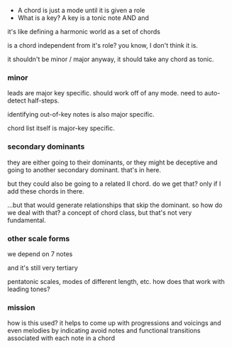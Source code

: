 - A chord is just a mode until it is given a role
- What is a key? A key is a tonic note AND and 

it's like defining a harmonic world as a set of chords

is a chord independent from it's role? you know, I don't think it is.

it shouldn't be minor / major anyway, it should take any chord as tonic.


### minor


leads are major key specific. should work off of any mode. need to auto-detect half-steps.

identifying out-of-key notes is also major specific.

chord list itself is major-key specific.


### secondary dominants

they are either going to their dominants, or they might be deceptive and going to another secondary dominant. that's in here.

but they could also be going to a related II chord. do we get that? only if I add these chords in there. 

...but that would generate relationships that skip the dominant. so how do we deal with that? a concept of chord class, but that's not very fundamental.



### other scale forms

we depend on 7 notes

and it's still very tertiary

pentatonic scales, modes of different length, etc. how does that work with leading tones?



### mission

how is this used? it helps to come up with progressions and voicings and even melodies by indicating avoid notes and functional transitions associated with each note in a chord
